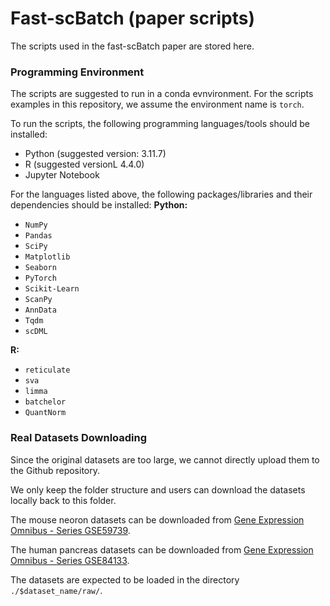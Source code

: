 # Fast-scBatch (paper scripts)

The scripts used in the fast-scBatch paper are stored here.

### Programming Environment

The scripts are suggested to run in a conda evnvironment. For the scripts examples in this repository, we assume the environment name is `torch`.

To run the scripts, the following programming languages/tools should be installed:
* Python (suggested version: 3.11.7)
* R (suggested versionL 4.4.0)
* Jupyter Notebook

For the languages listed above, the following packages/libraries and their dependencies should be installed:
**Python:**
* `NumPy`
* `Pandas`
* `SciPy`
* `Matplotlib`
* `Seaborn`
* `PyTorch`
* `Scikit-Learn`
* `ScanPy`
* `AnnData`
* `Tqdm`
* `scDML`

**R:**
* `reticulate`
* `sva`
* `limma`
* `batchelor`
* `QuantNorm`

### Real Datasets Downloading

Since the original datasets are too large, we cannot directly upload them to the Github repository.

We only keep the folder structure and users can download the datasets locally back to this folder.

The mouse neoron datasets can be downloaded from [Gene Expression Omnibus - Series GSE59739](https://www.ncbi.nlm.nih.gov/geo/query/acc.cgi?acc=GSE59739).

The human pancreas datasets can be downloaded from [Gene Expression Omnibus - Series GSE84133](https://www.ncbi.nlm.nih.gov/geo/query/acc.cgi?acc=GSE84133).

The datasets are expected to be loaded in the directory `./$dataset_name/raw/`.
